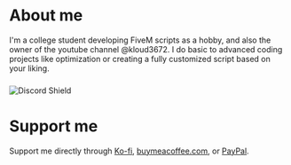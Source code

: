 # About me
I'm a college student developing FiveM scripts as a hobby, and also the owner of the youtube channel @kloud3672. I do basic to advanced coding projects like optimization or creating a fully customized script based on your liking.

###

![Discord Shield](https://discordapp.com/api/guilds/1131198002976014377/widget.png?style=shield)

# Support me

Support me directly through [Ko-fi](https://ko-fi.com/kloudyzxc), [buymeacoffee.com](https://bmc.link/kloudzxc), or [PayPal](https://paypal.me/MatthewMartin277353?country.x=PH&locale.x=en_US).
